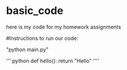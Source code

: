 # basic_code
here is my code for my homework  assignments

#Instructions
to run our code:

"python main.py"


''' python
def hello():
  return "Hello"
''''  
